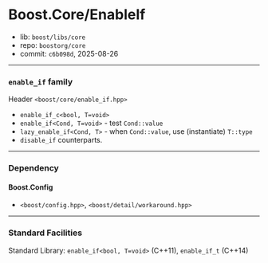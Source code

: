 # Boost.Core/EnableIf

* lib: `boost/libs/core`
* repo: `boostorg/core`
* commit: `c6b098d`, 2025-08-26

------
### `enable_if` family

Header `<boost/core/enable_if.hpp>`

* `enable_if_c<bool, T=void>`
* `enable_if<Cond, T=void>` - test `Cond::value`
* `lazy_enable_if<Cond, T>` - when `Cond::value`, use (instantiate) `T::type`
* `disable_if` counterparts. 

------
### Dependency

#### Boost.Config

* `<boost/config.hpp>`, `<boost/detail/workaround.hpp>`

------
### Standard Facilities

Standard Library: `enable_if<bool, T=void>` (C++11), `enable_if_t` (C++14)

